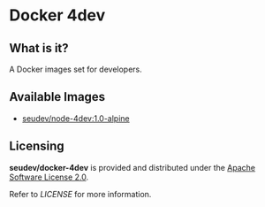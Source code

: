 # Docker 4dev

## What is it?

A Docker images set for developers.

## Available Images

* [seudev/node-4dev:1.0-alpine](node/1.0/alpine/README.md)

## Licensing

**seudev/docker-4dev** is provided and distributed under the [Apache Software License 2.0](http://www.apache.org/licenses/LICENSE-2.0).

Refer to *LICENSE* for more information.
